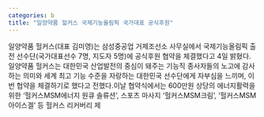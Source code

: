 ```yaml
---
categories: b
title: "일양약품 헐커스 국제기능올림픽 국가대표 공식후원"
---
```

일양약품 헐커스(대표 김미영)는 삼성중공업 거제조선소 사무실에서 국제기능올림픽 출전 선수단(국가대표선수 7명, 지도자 5명)에 공식후원 협약을 체결했다고 4일 밝혔다.일양약품 헐커스는 대한민국 산업발전의 중심이 돼주는 기능직 종사자들의 노고에 감사하는 의미와 세계 최고 기능 수준을 자랑하는 대한민국 선수단에게 자부심을 느끼며, 이번 협약을 체결하기로 했다고 전했다.이날 협약식에서는 600만원 상당의 에너지활력을 위한 ‘헐커스MSM에너지 원큐 솔류션’, 스포츠 마사지 ‘헐커스MSM크림’, ‘헐커스MSM아이스겔’ 등 헐커스 리커버리 제